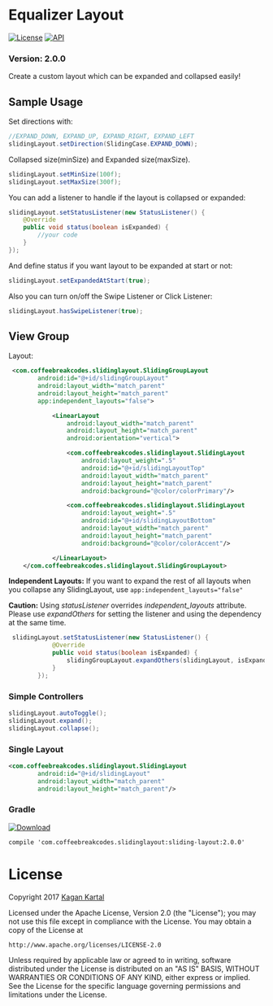 # Equalizer Layout
[![License](https://img.shields.io/badge/License-Apache%202.0-blue.svg)](https://opensource.org/licenses/Apache-2.0) [![API](https://img.shields.io/badge/API-16%2B-brightgreen.svg?style=flat)](https://android-arsenal.com/api?level=16) 
### Version: 2.0.0

Create a custom layout which can be expanded and collapsed easily!

## Sample Usage
Set directions with:
```java
//EXPAND_DOWN, EXPAND_UP, EXPAND_RIGHT, EXPAND_LEFT
slidingLayout.setDirection(SlidingCase.EXPAND_DOWN);
```
Collapsed size(minSize) and Expanded size(maxSize).
```java
slidingLayout.setMinSize(100f);
slidingLayout.setMaxSize(300f);
```
You can add a listener to handle if the layout is collapsed or expanded:
```java
slidingLayout.setStatusListener(new StatusListener() {
    @Override
    public void status(boolean isExpanded) {
        //your code
    }
});
```
And define status if you want layout to be expanded at start or not:
```java
slidingLayout.setExpandedAtStart(true);
```
Also you can turn on/off the Swipe Listener or Click Listener:
```java
slidingLayout.hasSwipeListener(true);
```
## View Group
Layout:
```xml
 <com.coffeebreakcodes.slidinglayout.SlidingGroupLayout
        android:id="@+id/slidingGroupLayout"
        android:layout_width="match_parent"
        android:layout_height="match_parent"
        app:independent_layouts="false">

            <LinearLayout
                android:layout_width="match_parent"
                android:layout_height="match_parent"
                android:orientation="vertical">

                <com.coffeebreakcodes.slidinglayout.SlidingLayout
                    android:layout_weight=".5"
                    android:id="@+id/slidingLayoutTop"
                    android:layout_width="match_parent"
                    android:layout_height="match_parent"
                    android:background="@color/colorPrimary"/>

                <com.coffeebreakcodes.slidinglayout.SlidingLayout
                    android:layout_weight=".5"
                    android:id="@+id/slidingLayoutBottom"
                    android:layout_width="match_parent"
                    android:layout_height="match_parent"
                    android:background="@color/colorAccent"/>

            </LinearLayout>
    </com.coffeebreakcodes.slidinglayout.SlidingGroupLayout>
```
**Independent Layouts:**
If you want to expand the rest of all layouts when you collapse any SlidingLayout, use ```app:independent_layouts="false"```

**Caution:** Using *statusListener* overrides *independent_layouts* attribute.
Please use *expandOthers* for setting the listener and using the dependency at the same time.
```java
 slidingLayout.setStatusListener(new StatusListener() {
            @Override
            public void status(boolean isExpanded) {
                slidingGroupLayout.expandOthers(slidingLayout, isExpanded);
            }
        });
```




### Simple Controllers
```java
slidingLayout.autoToggle();
slidingLayout.expand();
slidingLayout.collapse();
```
### Single Layout
```xml
<com.coffeebreakcodes.slidinglayout.SlidingLayout
        android:id="@+id/slidingLayout"
        android:layout_width="match_parent"
        android:layout_height="match_parent"/>
```
### Gradle
[ ![Download](https://api.bintray.com/packages/kagkartal/equalizerlayout/slidinglayout/images/download.svg?version=2.0.0) ](https://bintray.com/kagkartal/equalizerlayout/slidinglayout/2.0.0/link)

```
compile 'com.coffeebreakcodes.slidinglayout:sliding-layout:2.0.0'
```

# License

Copyright 2017 [Kagan Kartal](https://www.linkedin.com/in/kkartal/)

Licensed under the Apache License, Version 2.0 (the "License");
you may not use this file except in compliance with the License.
You may obtain a copy of the License at

    http://www.apache.org/licenses/LICENSE-2.0

Unless required by applicable law or agreed to in writing, software
distributed under the License is distributed on an "AS IS" BASIS,
WITHOUT WARRANTIES OR CONDITIONS OF ANY KIND, either express or implied.
See the License for the specific language governing permissions and
limitations under the License.
